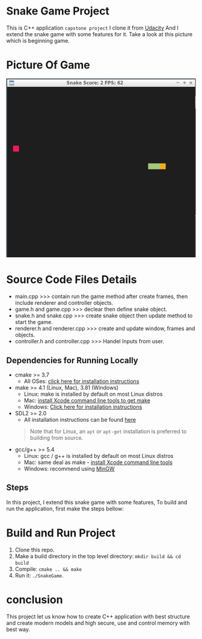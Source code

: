 # Snake Game Project

This is C++ application `capstone project` I clone it from [Udacity](https://github.com/udacity/CppND-Capstone-Snake-Game.git)
And I extend the snake game with some features for it.
Take a look at this picture which is beginning game.

# Picture Of Game
<img src="Snake_Game.png">

# Source Code Files Details
* main.cpp >>> contain run the game method after create frames, then include renderer and controller objects.
* game.h and game.cpp >>> declear then define snake object.
* snake.h and snake.cpp >>> create snake object then update method to start the game.
* renderer.h and renderer.cpp >>> create and update window, frames and objects.
* controller.h and controller.cpp >>> Handel Inputs from user.

## Dependencies for Running Locally
* cmake >= 3.7
  * All OSes: [click here for installation instructions](https://cmake.org/install/)
* make >= 4.1 (Linux, Mac), 3.81 (Windows)
  * Linux: make is installed by default on most Linux distros
  * Mac: [install Xcode command line tools to get make](https://developer.apple.com/xcode/features/)
  * Windows: [Click here for installation instructions](http://gnuwin32.sourceforge.net/packages/make.htm)
* SDL2 >= 2.0
  * All installation instructions can be found [here](https://wiki.libsdl.org/Installation)
  >Note that for Linux, an `apt` or `apt-get` installation is preferred to building from source. 
* gcc/g++ >= 5.4
  * Linux: gcc / g++ is installed by default on most Linux distros
  * Mac: same deal as make - [install Xcode command line tools](https://developer.apple.com/xcode/features/)
  * Windows: recommend using [MinGW](http://www.mingw.org/)

## Steps
In this project, I extend this snake game with some features, To build and run the application,
first make the steps bellow:

# Build and Run Project
1. Clone this repo.
2. Make a build directory in the top level directory: `mkdir build && cd build`
3. Compile: `cmake .. && make`
4. Run it: `./SnakeGame`.

# conclusion
This project let us know how to create C++ application with best structure and create modern models and high secure, use and control memory with best way.
